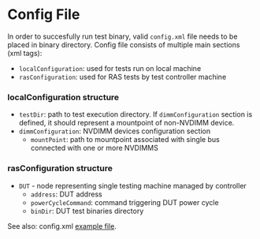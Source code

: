 # Config File #

In order to succesfully run test binary, valid `config.xml` file needs
to be placed in binary directory.
Config file consists of multiple main sections (xml tags):
* `localConfiguration`: used for tests run on local machine 
* `rasConfiguration`: used for RAS tests by test controller machine

### localConfiguration structure ###
* `testDir`: path to test execution directory. If `dimmConfiguration` section
is defined, it should represent a mountpoint of non-NVDIMM device.
* `dimmConfiguration`: NVDIMM devices configuration section
	* `mountPoint`: path to mountpoint associated with single bus connected with
one or more NVDIMMS

### rasConfiguration structure ###
* `DUT` - node representing single testing machine managed by controller
	* `address`: DUT address
	* `powerCycleCommand`: command triggering DUT power cycle
	* `binDir`: DUT test binaries directory

See also: config.xml [example file](config.xml.example).
